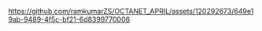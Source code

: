 

https://github.com/ramkumarZS/OCTANET_APRIL/assets/120292673/649e19ab-9489-4f5c-bf21-6d8399770006

